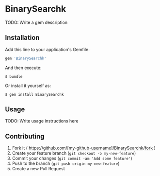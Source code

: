 # BinarySearchk

TODO: Write a gem description

## Installation

Add this line to your application's Gemfile:

```ruby
gem 'BinarySearchk'
```

And then execute:

    $ bundle

Or install it yourself as:

    $ gem install BinarySearchk

## Usage

TODO: Write usage instructions here

## Contributing

1. Fork it ( https://github.com/[my-github-username]/BinarySearchk/fork )
2. Create your feature branch (`git checkout -b my-new-feature`)
3. Commit your changes (`git commit -am 'Add some feature'`)
4. Push to the branch (`git push origin my-new-feature`)
5. Create a new Pull Request
